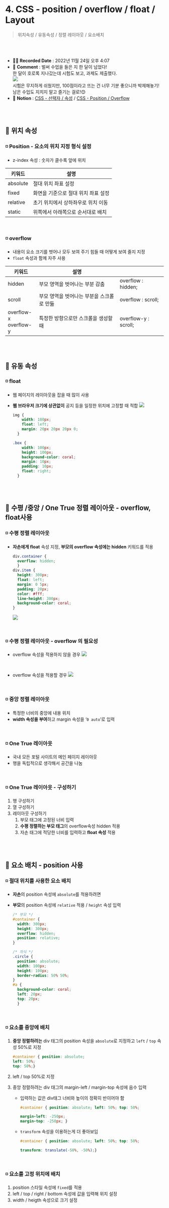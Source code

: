 # 4. CSS - position / overflow / float / Layout
> 위치속성 / 유동속성 / 정렬 레이아웃 / 요소배치

<br>
<br>

- ✍🏻 **Recorded Date** : 2022년 11월 24일 오후 4:07
- 💬 **Comment** : 벌써 수업을 들은 지 한 달이 넘었다!<br>한 달이 호로록 지나갔는데 시험도 보고, 과제도 제출했다.<br><img src = "./img/20221126_221335.jpg"><br>시험은 무지하게 쉬웠지만, 100점이라고 뜨는 건 너무 기분 좋으니까 박제해놓기!<br>남은 수업도 지치지 말고 즐기는 걸로!😊
- 🔖 **Notion** : [CSS - 선택자 / 속성](https://6suk.notion.site/3-CSS-86fefbcd631f45fca0ca6a8b43196731) / [CSS - Position / Overflow](https://6suk.notion.site/4-CSS-position-overflow-float-Layout-add22e367c524922a4008882cbfc3d92)

<br>
<br>


## 🔸 위치 속성

### ◽ Position - 요소의 위치 지정 형식 설정
- z-index 속성 : 숫자가 클수록 앞에 위치

| 키워드 | 설명 |
| --- | --- |
| absolute | 절대 위치 좌표 설정 |
| fixed | 화면을 기준으로 절대 위치 좌표 설정 |
| relative | 초기 위치에서 상하좌우로 위치 이동 |
| static | 위쪽에서 아래쪽으로 순서대로 배치 |

<br>

### ◽ overflow

- 내용이 요소 크기를 벗어나 모두 보여 주기 힘들 때 어떻게 보여 줄지 지정
- `float` 속성과 함께 자주 사용

| 키워드 | 설명 |  |
| --- | --- | --- |
| hidden | 부모 영역을 벗어나는 부분 감춤 | overflow : hidden; |
| scroll | 부모 영역을 벗어나는 부분을 스크롤로 만듦 | overflow : scroll; |
| overflow-x<br>overflow-y | 특정한 방향으로만 스크롤을 생성할 때 | overflow-y : scroll; |

<br><br>

## 🔸 유동 속성

### ◽ float

- 웹 페이지의 레이아웃을 잡을 때 많이 사용
- **웹 브라우저 크기에 상관없이** 공지 등을 일정한 위치에 고정할 때 적합
    <img src = "./img/1127_04_01.png">

  ```css
  img {
      width: 180px;
      float: left;
      margin: 20px 20px 20px 0;
    }

  .box {
      width: 100px;
      height: 100px;
      background-color: coral;
      margin: 10px;
      padding: 10px;
      float: right;
    }
  ```

<br><br>

## 🔸 수평 /중앙 / One True 정렬 레이아웃 - overflow, float사용

### ◽ 수평 정렬 레이아웃

- **자손에게 float** 속성 지정, **부모의 overflow 속성에는 hidden** 키워드를 적용
    
    ```css
    div.container {
      overflow: hidden;
      }
    div.item {
      height: 300px;
      float: left;
      margin: 0 5px;
      padding: 20px;
      color: #fff;
      line-height: 300px;
      background-color: coral;
    }
    ```
    <img src = "./img/1127_04_02.png">
    

<br>

### ◽ 수평 정렬 레이아웃 - overflow 의 필요성

- overflow 속성을 적용하지 않을 경우
    <img src = "./img/1127_04_03.png">

<br>

- overflow 속성을 적용할 경우
    <img src = "./img/1127_04_04.png">
    

<br>

### ◽ 중앙 정렬 레이아웃

- 특정한 너비의 중앙에 내용 위치
- **width 속성을 부여**하고 margin 속성을 ‘`0 auto`’로 입력

<br>

### ◽ One True 레이아웃

- 국내 모든 포털 사이트의 메인 페이지 레이아웃
- 행을 독립적으로 생각해서 공간을 나눔

<br>

### ◽ One True 레이아웃 - 구성하기

1. 행 구성하기
2. 열 구성하기
3. 레이아웃 구성하기
    1. 부모 태그에 고정된 너비 입력
    2. **수평 정렬하는 부모 태그**의 overflow속성 hidden 적용
    3. 자손 태그에 적당한 너비를 입력하고 **float 속성** 적용

<br><br>

## 🔸 요소 배치 - position 사용

### ◽ 절대 위치를 사용한 요소 배치

- **자손**의 position 속성에 `absolute`를 적용하려면
- **부모**의 position 속성에 `relative` 적용 / `height` 속성 입력
    
    ```css
    /* 부모 */
    #container {
      width: 300px;
      height: 300px;
      overflow: hidden;
      position: relative;
    }
    
    /* 자식 */
    .circle {
      position: absolute;
      width: 100px;
      height: 100px;
      border-radius: 50% 50%;
    }
    #a {
      background-color: coral;
      left: 20px;
      top: 20px;
      }
    ```
    

<br>

### ◽ 요소를 중앙에 배치

1. **중앙 정렬하려는** div 태그의 position 속성을 `absolute`로 지정하고 `left` / `top` 속성 50%로 지정
    
    ```css
    #container { position: absolute;
    left: 50%;
    top: 50%;}
    ```
    
2. left / top 50%로 지정
3. 중앙 정렬하려는 div 태그의 margin-left / margin-top 속성에 음수 입력
    - 입력하는 값은 div태그 너비와 높이의 정확히 반이어야 함
        
        ```css
        #container { position: absolute; left: 50%; top: 50%;
        
        margin-left: -250px;
        margin-top: -250px; }
        ```
        
    - `transform` 속성을 이용하는게 더 좋아보임
        
        ```css
        #container { position: absolute; left: 50%; top: 50%;
        
        transform: translate(-50%, -50%);}
        ```
        

<br>

### ◽ 요소를 고정 위치에 배치

1. position 스타일 속성에 `fixed`를 적용
2. left / top / right / bottom 속성에 값을 입력해 위치 설정
3. width / heigth 속성으로 크기 설정

<br><br><br><br>